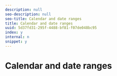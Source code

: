 ```yaml
---
description: null
seo-description: null
seo-title: Calendar and date ranges
title: Calendar and date ranges
uuid: 5d37fd31-295f-4488-bf81-f07de048bc95
index: y
internal: n
snippet: y
---
```


# Calendar and date ranges

